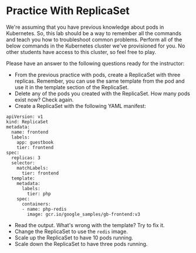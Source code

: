 # Practice With ReplicaSet

We're assuming that you have previous knowledge about pods in Kubernetes. So, this lab should be a way to remember all the commands and teach you how to troubleshoot common problems. Perform all of the below commands in the Kubernetes cluster we've provisioned for you. No other students have access to this cluster, so feel free to play.

Please have an answer to the following questions ready for the instructor:

- From the previous practice with pods, create a ReplicaSet with three replicas. Remember, you can use the same template from the pod and use it in the template section of the ReplicaSet.
- Delete any of the pods you created with the ReplicaSet. How many pods exist now? Check again.
- Create a ReplicaSet with the following YAML manifest:

```
apiVersion: v1
kind: ReplicaSet
metadata:
  name: frontend
  labels:
    app: guestbook
    tier: frontend
spec:
  replicas: 3
  selector:
    matchLabels:
      tier: frontend
  template:
    metadata:
      labels:
        tier: php
    spec:
      containers:
      - name: php-redis
        image: gcr.io/google_samples/gb-frontend:v3
```

- Read the output. What's wrong with the template? Try to fix it.
- Change the ReplicaSet to use the `redis` image.
- Scale up the ReplicaSet to have 10 pods running.
- Scale down the ReplicaSet to have three pods running.
